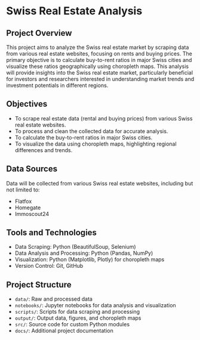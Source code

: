 # Swiss Real Estate Analysis

## Project Overview
This project aims to analyze the Swiss real estate market by scraping data from various real estate websites, focusing on rents and buying prices. The primary objective is to calculate buy-to-rent ratios in major Swiss cities and visualize these ratios geographically using choropleth maps. This analysis will provide insights into the Swiss real estate market, particularly beneficial for investors and researchers interested in understanding market trends and investment potentials in different regions.

## Objectives
- To scrape real estate data (rental and buying prices) from various Swiss real estate websites.
- To process and clean the collected data for accurate analysis.
- To calculate the buy-to-rent ratios in major Swiss cities.
- To visualize the data using choropleth maps, highlighting regional differences and trends.

## Data Sources
Data will be collected from various Swiss real estate websites, including but not limited to:
- Flatfox
- Homegate
- Immoscout24

## Tools and Technologies
- Data Scraping: Python (BeautifulSoup, Selenium)
- Data Analysis and Processing: Python (Pandas, NumPy)
- Visualization: Python (Matplotlib, Plotly) for choropleth maps
- Version Control: Git, GitHub

## Project Structure
- `data/`: Raw and processed data
- `notebooks/`: Jupyter notebooks for data analysis and visualization
- `scripts/`: Scripts for data scraping and processing
- `output/`: Output data, figures, and choropleth maps
- `src/`: Source code for custom Python modules
- `docs/`: Additional project documentation